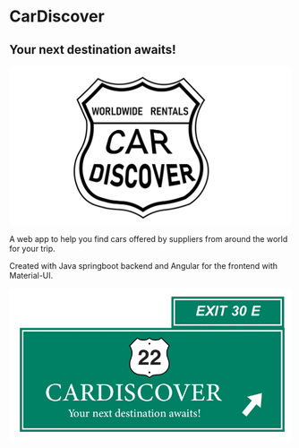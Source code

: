 # CarDiscover
## Your next destination awaits!
![Logo](/backend/src/main/resources/Logo/LogoWhiteBg.png)

A web app to help you find cars offered by suppliers from around the world for your trip. 

Created with Java springboot backend and Angular for the frontend with Material-UI.

![LogoWithTagline](/backend/src/main/resources/Logo/LogoLargeWithTagline.png)


